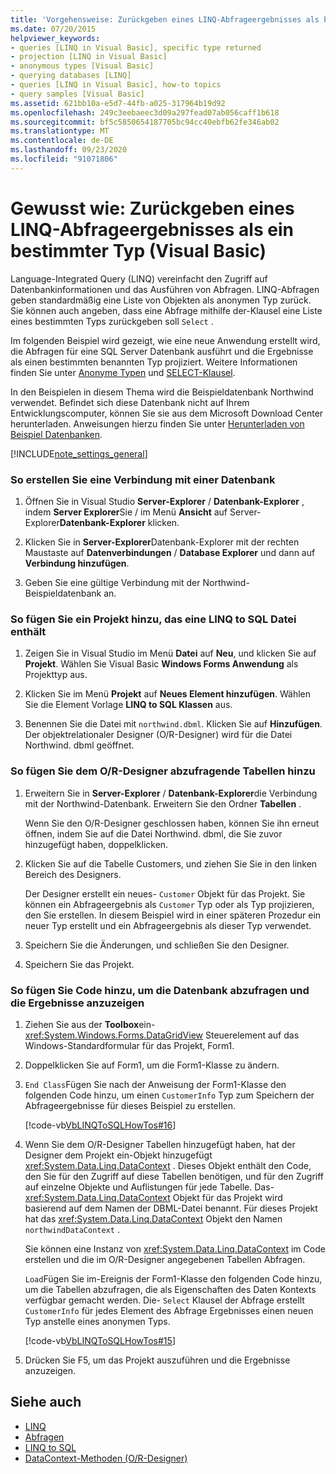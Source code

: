 ```yaml
---
title: 'Vorgehensweise: Zurückgeben eines LINQ-Abfrageergebnisses als bestimmter Typ'
ms.date: 07/20/2015
helpviewer_keywords:
- queries [LINQ in Visual Basic], specific type returned
- projection [LINQ in Visual Basic]
- anonymous types [Visual Basic]
- querying databases [LINQ]
- queries [LINQ in Visual Basic], how-to topics
- query samples [Visual Basic]
ms.assetid: 621bb10a-e5d7-44fb-a025-317964b19d92
ms.openlocfilehash: 249c3eebaeec3d09a297fead07ab056caff1b618
ms.sourcegitcommit: bf5c5850654187705bc94cc40ebfb62fe346ab02
ms.translationtype: MT
ms.contentlocale: de-DE
ms.lasthandoff: 09/23/2020
ms.locfileid: "91071806"
---
```

# <a name="how-to-return-a-linq-query-result-as-a-specific-type-visual-basic"></a>Gewusst wie: Zurückgeben eines LINQ-Abfrageergebnisses als ein bestimmter Typ (Visual Basic)

Language-Integrated Query (LINQ) vereinfacht den Zugriff auf Datenbankinformationen und das Ausführen von Abfragen. LINQ-Abfragen geben standardmäßig eine Liste von Objekten als anonymen Typ zurück. Sie können auch angeben, dass eine Abfrage mithilfe der-Klausel eine Liste eines bestimmten Typs zurückgeben soll `Select` .  
  
 Im folgenden Beispiel wird gezeigt, wie eine neue Anwendung erstellt wird, die Abfragen für eine SQL Server Datenbank ausführt und die Ergebnisse als einen bestimmten benannten Typ projiziert. Weitere Informationen finden Sie unter [Anonyme Typen](../objects-and-classes/anonymous-types.md) und [SELECT-Klausel](../../../language-reference/queries/select-clause.md).  
  
 In den Beispielen in diesem Thema wird die Beispieldatenbank Northwind verwendet. Befindet sich diese Datenbank nicht auf Ihrem Entwicklungscomputer, können Sie sie aus dem Microsoft Download Center herunterladen. Anweisungen hierzu finden Sie unter [Herunterladen von Beispiel Datenbanken](../../../../framework/data/adonet/sql/linq/downloading-sample-databases.md).  
  
[!INCLUDE[note_settings_general](~/includes/note-settings-general-md.md)]  
  
### <a name="to-create-a-connection-to-a-database"></a>So erstellen Sie eine Verbindung mit einer Datenbank  
  
1. Öffnen Sie in Visual Studio **Server-Explorer** / **Datenbank-Explorer** , indem **Server Explorer**Sie / im Menü **Ansicht** auf Server-Explorer**Datenbank-Explorer** klicken.  
  
2. Klicken Sie in **Server-Explorer**Datenbank-Explorer mit der rechten Maustaste auf **Datenverbindungen** / **Database Explorer** und dann auf **Verbindung hinzufügen**.  
  
3. Geben Sie eine gültige Verbindung mit der Northwind-Beispieldatenbank an.  
  
### <a name="to-add-a-project-that-contains-a-linq-to-sql-file"></a>So fügen Sie ein Projekt hinzu, das eine LINQ to SQL Datei enthält  
  
1. Zeigen Sie in Visual Studio im Menü **Datei** auf **Neu**, und klicken Sie auf **Projekt**. Wählen Sie Visual Basic **Windows Forms Anwendung** als Projekttyp aus.  
  
2. Klicken Sie im Menü **Projekt** auf **Neues Element hinzufügen**. Wählen Sie die Element Vorlage **LINQ to SQL Klassen** aus.  
  
3. Benennen Sie die Datei mit `northwind.dbml`. Klicken Sie auf **Hinzufügen**. Der objektrelationaler Designer (O/R-Designer) wird für die Datei Northwind. dbml geöffnet.  
  
### <a name="to-add-tables-to-query-to-the-or-designer"></a>So fügen Sie dem O/R-Designer abzufragende Tabellen hinzu  
  
1. Erweitern Sie in **Server-Explorer** / **Datenbank-Explorer**die Verbindung mit der Northwind-Datenbank. Erweitern Sie den Ordner **Tabellen** .  
  
     Wenn Sie den O/R-Designer geschlossen haben, können Sie ihn erneut öffnen, indem Sie auf die Datei Northwind. dbml, die Sie zuvor hinzugefügt haben, doppelklicken.  
  
2. Klicken Sie auf die Tabelle Customers, und ziehen Sie Sie in den linken Bereich des Designers.  
  
     Der Designer erstellt ein neues- `Customer` Objekt für das Projekt. Sie können ein Abfrageergebnis als `Customer` Typ oder als Typ projizieren, den Sie erstellen. In diesem Beispiel wird in einer späteren Prozedur ein neuer Typ erstellt und ein Abfrageergebnis als dieser Typ verwendet.  
  
3. Speichern Sie die Änderungen, und schließen Sie den Designer.  
  
4. Speichern Sie das Projekt.  
  
### <a name="to-add-code-to-query-the-database-and-display-the-results"></a>So fügen Sie Code hinzu, um die Datenbank abzufragen und die Ergebnisse anzuzeigen  
  
1. Ziehen Sie aus der **Toolbox**ein- <xref:System.Windows.Forms.DataGridView> Steuerelement auf das Windows-Standardformular für das Projekt, Form1.  
  
2. Doppelklicken Sie auf Form1, um die Form1-Klasse zu ändern.  
  
3. `End Class`Fügen Sie nach der Anweisung der Form1-Klasse den folgenden Code hinzu, um einen `CustomerInfo` Typ zum Speichern der Abfrageergebnisse für dieses Beispiel zu erstellen.  
  
     [!code-vb[VbLINQToSQLHowTos#16](~/samples/snippets/visualbasic/VS_Snippets_VBCSharp/VbLINQtoSQLHowTos/VB/Form8.vb#16)]  
  
4. Wenn Sie dem O/R-Designer Tabellen hinzugefügt haben, hat der Designer dem Projekt ein-Objekt hinzugefügt <xref:System.Data.Linq.DataContext> . Dieses Objekt enthält den Code, den Sie für den Zugriff auf diese Tabellen benötigen, und für den Zugriff auf einzelne Objekte und Auflistungen für jede Tabelle. Das- <xref:System.Data.Linq.DataContext> Objekt für das Projekt wird basierend auf dem Namen der DBML-Datei benannt. Für dieses Projekt hat das <xref:System.Data.Linq.DataContext> Objekt den Namen `northwindDataContext` .  
  
     Sie können eine Instanz von <xref:System.Data.Linq.DataContext> im Code erstellen und die im O/R-Designer angegebenen Tabellen Abfragen.  
  
     `Load`Fügen Sie im-Ereignis der Form1-Klasse den folgenden Code hinzu, um die Tabellen abzufragen, die als Eigenschaften des Daten Kontexts verfügbar gemacht werden. Die- `Select` Klausel der Abfrage erstellt `CustomerInfo` für jedes Element des Abfrage Ergebnisses einen neuen Typ anstelle eines anonymen Typs.  
  
     [!code-vb[VbLINQToSQLHowTos#15](~/samples/snippets/visualbasic/VS_Snippets_VBCSharp/VbLINQtoSQLHowTos/VB/Form8.vb#15)]  
  
5. Drücken Sie F5, um das Projekt auszuführen und die Ergebnisse anzuzeigen.  
  
## <a name="see-also"></a>Siehe auch

- [LINQ](index.md)
- [Abfragen](../../../language-reference/queries/index.md)
- [LINQ to SQL](../../../../framework/data/adonet/sql/linq/index.md)
- [DataContext-Methoden (O/R-Designer)](/visualstudio/data-tools/datacontext-methods-o-r-designer)
